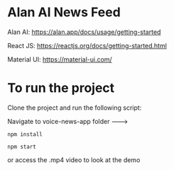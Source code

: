 # Alan AI News Feed

Alan AI: https://alan.app/docs/usage/getting-started

React JS: https://reactjs.org/docs/getting-started.html

Material UI: https://material-ui.com/


# To run the project

Clone the project and run the following script:

Navigate to voice-news-app folder --->

`npm install`


`npm start`

or access the .mp4 video to look at the demo